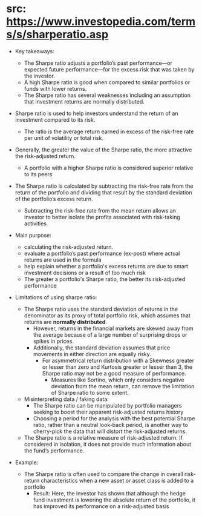 # src: https://www.investopedia.com/terms/s/sharperatio.asp

- Key takeaways:
    - The Sharpe ratio adjusts a portfolio’s past performance—or expected future performance—for the excess risk that was taken by the investor.
    - A high Sharpe ratio is good when compared to similar portfolios or funds with lower returns.
    - The Sharpe ratio has several weaknesses including an assumption that investment returns are normally distributed.

- Sharpe ratio is used to help investors understand the return of an investment compared to its risk.
    - The ratio is the average return earned in excess of the risk-free rate per unit of volatility or total risk.

- Generally, the greater the value of the Sharpe ratio, the more attractive the risk-adjusted return.
    - A portfolio with a higher Sharpe ratio is considered superior relative to its peers

- The Sharpe ratio is calculated by subtracting the risk-free rate from the return of the portfolio and dividing that result by the standard deviation of the portfolio’s excess return.
    - Subtracting the risk-free rate from the mean return allows an investor to better isolate the profits associated with risk-taking activities

- Main purpose:
    - calculating the risk-adjusted return.
    - evaluate a portfolio’s past performance (ex-post) where actual returns are used in the formula
    - help explain whether a portfolio's excess returns are due to smart investment decisions or a result of too much risk
    - The greater a portfolio's Sharpe ratio, the better its risk-adjusted performance

- Limitations of using sharpe ratio:
    - The Sharpe ratio uses the standard deviation of returns in the denominator as its proxy of total portfolio risk, which assumes that returns are **normally distributed**.
        - However, returns in the financial markets are skewed away from the average because of a large number of surprising drops or spikes in prices.
        - Additionally, the standard deviation assumes that price movements in either direction are equally risky.
            - For asymmetrical return distribution with a Skewness greater or lesser than zero and Kurtosis greater or lesser than 3, the Sharpe ratio may not be a good measure of performance.
                - Measures like Sortino, which only considers negative deviation from the mean return, can remove the limitation of Sharpe ratio to some extent.
    - Misinterpreting data / faking data:
        - The Sharpe ratio can be manipulated by portfolio managers seeking to boost their apparent risk-adjusted returns history
        - Choosing a period for the analysis with the best potential Sharpe ratio, rather than a neutral look-back period, is another way to cherry-pick the data that will distort the risk-adjusted returns.
    - The Sharpe ratio is a relative measure of risk-adjusted return. If considered in isolation, it does not provide much information about the fund’s performance. 

- Example:
    - The Sharpe ratio is often used to compare the change in overall risk-return characteristics when a new asset or asset class is added to a portfolio
        - Result: Here, the investor has shown that although the hedge fund investment is lowering the absolute return of the portfolio, it has improved its performance on a risk-adjusted basis

